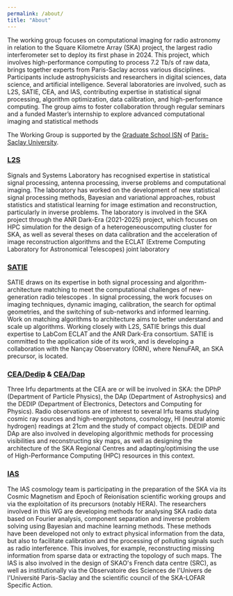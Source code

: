```yaml
---
permalink: /about/
title: "About"
---
```


The working group focuses on computational imaging for radio astronomy in
relation to the Square Kilometre Array (SKA) project, the largest radio
interferometer set to deploy its first phase in 2024. This project, which
involves high-performance computing to process 7.2 Tb/s of raw data, brings
together experts from Paris-Saclay across various disciplines. Participants
include astrophysicists and researchers in digital sciences, data science, and
artificial intelligence. Several laboratories are involved, such as L2S, SATIE,
CEA, and IAS, contributing expertise in statistical signal processing, algorithm
optimization, data calibration, and high-performance computing. The group aims
to foster collaboration through regular seminars and a funded Master’s
internship to explore advanced computational imaging and statistical methods

The Working Group is supported by the  [Graduate School ISN](https://www.universite-paris-saclay.fr/graduate-schools/graduate-school-informatique-et-sciences-du-numerique) of [Paris-Saclay University](https://www.universite-paris-saclay.fr/graduate-schools/graduate-school-informatique-et-sciences-du-numerique).

### [L2S](https://l2s.centralesupelec.fr/)

Signals and Systems Laboratory has recognised expertise in statistical signal
processing, antenna processing, inverse problems and computational imaging. The
laboratory has worked on the development of new statistical signal processing
methods, Bayesian and variational approaches, robust statistics and statistical
learning for image estimation and reconstruction, particularly in inverse
problems. The laboratory is involved in the SKA project through the ANR Dark-Era
(2021-2025) project, which focuses on HPC simulation for the design of a
heterogeneouscomputing cluster for SKA, as well as several theses on data
calibration and the acceleration of image reconstruction algorithms and the
ECLAT (Extreme Computing Laboratory for Astronomical Telescopes) joint
laboratory

### [SATIE](https://satie.ens-paris-saclay.fr/)

SATIE draws on its expertise in both signal processing and
algorithm-architecture matching to meet the computational challenges of
new-generation radio telescopes . In signal processing, the work focuses on
imaging techniques, dynamic imaging, calibration, the search for optimal
geometries, and the switching of sub-networks and informed learning. Work on
matching algorithms to architecture aims to better understand and scale up
algorithms. Working closely with L2S, SATIE brings this dual expertise to LabCom
ECLAT and the ANR Dark-Era consortium. SATIE is committed to the application
side of its work, and is developing a collaboration with the Nançay Observatory
(ORN), where NenuFAR, an SKA precursor, is located.

### [CEA/Dedip](https://irfu.cea.fr/dedip/) & [CEA/Dap](https://irfu.cea.fr/dap/)

Three Irfu departments at the CEA are or will be involved in SKA: the DPhP
(Department of Particle Physics), the DAp (Department of Astrophysics) and the
DEDIP (Department of Electronics, Detectors and Computing for Physics). Radio
observations are of interest to several Irfu teams studying cosmic ray sources
and high-energyphotons, cosmology, HI (neutral atomic hydrogen) readings at 21cm
and the study of compact objects. DEDIP and DAp are also involved in developing
algorithmic methods for processing visibilities and reconstructing sky maps, as
well as designing the architecture of the SKA Regional Centres and
adapting/optimising the use of High-Performance Computing (HPC) resources in
this context.

### [IAS](https://www.ias.u-psud.fr/)

The IAS cosmology team is participating in the preparation of the SKA via its
Cosmic Magnetism and Epoch of Reionisation scientific working groups and via the
exploitation of its precursors (notably HERA). The researchers involved in this
WG are developing methods for analysing SKA radio data based on Fourier
analysis, component separation and inverse problem solving using Bayesian and
machine learning methods. These methods have been developed not only to extract
physical information from the data, but also to facilitate calibration and the
processing of polluting signals such as radio interference. This involves, for
example, reconstructing missing information from sparse data or extracting the
topology of such maps. The IAS is also involved in the design of SKAO's French
data centre (SRC), as well as institutionally via the Observatoire des Sciences
de l'Univers de l'Université Paris-Saclay and the scientific council of the
SKA-LOFAR Specific Action.

